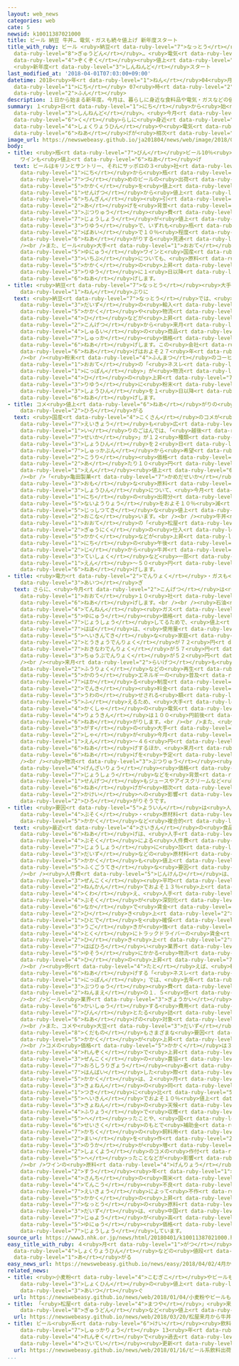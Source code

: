 ```yaml
---
layout: web_news
categories: web
cate: 5
newsid: k10011387021000
title: ビール 納豆 牛丼… 電気・ガスも続々値上げ 新年度スタート
title_with_ruby: ビール <ruby>納豆<rt data-ruby-level="7">なっとう</rt></ruby> <ruby>牛丼<rt
  data-ruby-level="8">ぎゅうどん</rt></ruby>… <ruby>電気<rt data-ruby-level="2">でんき</rt></ruby>・ガスも<ruby>続々<rt
  data-ruby-level="4">ぞくぞく</rt></ruby><ruby>値上<rt data-ruby-level="6">ねあ</rt></ruby>げ
  <ruby>新年度<rt data-ruby-level="3">しんねんど</rt></ruby>スタート
last_modified_at: '2018-04-01T07:03:00+09:00'
datetime: 2018<ruby>年<rt data-ruby-level="1">ねん</rt></ruby>04<ruby>月<rt data-ruby-level="1">がつ</rt></ruby>01<ruby>日<rt
  data-ruby-level="1">にち</rt></ruby> 07<ruby>時<rt data-ruby-level="2">じ</rt></ruby>03<ruby>分<rt
  data-ruby-level="2">ふん</rt></ruby>
description: １日から始まる新年度。今月は、暮らしに身近な食料品や電気・ガスなどの値上げが相次ぎます。
summary: １<ruby>日<rt data-ruby-level="1">にち</rt></ruby>から<ruby>始<rt data-ruby-level="3">はじ</rt></ruby>まる<ruby>新年度<rt
  data-ruby-level="3">しんねんど</rt></ruby>。<ruby>今月<rt data-ruby-level="2">こんげつ</rt></ruby>は、<ruby>暮<rt
  data-ruby-level="6">く</rt></ruby>らしに<ruby>身近<rt data-ruby-level="3">みぢか</rt></ruby>な<ruby>食料品<rt
  data-ruby-level="4">しょくりょうひん</rt></ruby>や<ruby>電気<rt data-ruby-level="2">でんき</rt></ruby>・ガスなどの<ruby>値上<rt
  data-ruby-level="6">ねあ</rt></ruby>げが<ruby>相次<rt data-ruby-level="3">あいつ</rt></ruby>ぎます。
image_url: https://newswebeasy.github.io/ja201804/news/web/image/2018/04/01/K10011387021_1804010103_1804010703_01_02.jpg
body:
- title: <ruby>瓶<rt data-ruby-level="7">びん</rt></ruby>ビール10％<ruby>程度<rt data-ruby-level="5">ていど</rt></ruby>
    ワインも<ruby>値上<rt data-ruby-level="6">ねあ</rt></ruby>げ
  text: ビールはキリンとサントリー、それにサッポロの３<ruby>社<rt data-ruby-level="2">しゃ</rt></ruby>が、１<ruby>日<rt
    data-ruby-level="1">にち</rt></ruby>から<ruby>瓶<rt data-ruby-level="7">びん</rt></ruby>ビールやたる<ruby>詰<rt
    data-ruby-level="7">づ</rt></ruby>めのビールの<ruby>出荷<rt data-ruby-level="7">しゅっか</rt></ruby><ruby>価格<rt
    data-ruby-level="5">かかく</rt></ruby>を<ruby>値上<rt data-ruby-level="6">ねあ</rt></ruby>げします。アサヒはすでに<ruby>先月<rt
    data-ruby-level="1">せんげつ</rt></ruby>から<ruby>値上<rt data-ruby-level="6">ねあ</rt></ruby>げしています。トラックドライバーの<ruby>賃金<rt
    data-ruby-level="6">ちんぎん</rt></ruby><ruby>引<rt data-ruby-level="2">ひ</rt></ruby>き<ruby>上<rt
    data-ruby-level="2">あ</rt></ruby>げを<ruby>背景<rt data-ruby-level="6">はいけい</rt></ruby>にした<ruby>物流<rt
    data-ruby-level="3">ぶつりゅう</rt></ruby><ruby>費<rt data-ruby-level="4">ひ</rt></ruby>の<ruby>上昇<rt
    data-ruby-level="7">じょうしょう</rt></ruby>が<ruby>値上<rt data-ruby-level="6">ねあ</rt></ruby>げの<ruby>理由<rt
    data-ruby-level="3">りゆう</rt></ruby>で、いずれも<ruby>瓶<rt data-ruby-level="7">びん</rt></ruby>ビールの<ruby>場合<rt
    data-ruby-level="2">ばあい</rt></ruby>で１０％<ruby>程度<rt data-ruby-level="5">ていど</rt></ruby><ruby>値上<rt
    data-ruby-level="6">ねあ</rt></ruby>がりする<ruby>見通<rt data-ruby-level="2">みとお</rt></ruby>しです。<br
    /><br />また、ビール<ruby>大手<rt data-ruby-level="1">おおて</rt></ruby>４<ruby>社<rt data-ruby-level="2">しゃ</rt></ruby>は、<ruby>輸入<rt
    data-ruby-level="5">ゆにゅう</rt></ruby>ワインと<ruby>国産<rt data-ruby-level="4">こくさん</rt></ruby>ワインの<ruby>一部<rt
    data-ruby-level="3">いちぶ</rt></ruby>についても、<ruby>原料<rt data-ruby-level="4">げんりょう</rt></ruby>のブドウの<ruby>価格<rt
    data-ruby-level="5">かかく</rt></ruby>の<ruby>上昇<rt data-ruby-level="7">じょうしょう</rt></ruby>を<ruby>理由<rt
    data-ruby-level="3">りゆう</rt></ruby>に１<ruby>日以降<rt data-ruby-level="6">にちいこう</rt></ruby>３％～６％<ruby>値上<rt
    data-ruby-level="6">ねあ</rt></ruby>げします。
- title: <ruby>納豆<rt data-ruby-level="7">なっとう</rt></ruby><ruby>大手<rt data-ruby-level="1">おおて</rt></ruby>は27<ruby>年<rt
    data-ruby-level="1">ねん</rt></ruby>ぶりに
  text: <ruby>納豆<rt data-ruby-level="7">なっとう</rt></ruby>では、<ruby>大手<rt data-ruby-level="1">おおて</rt></ruby>の「タカノフーズ」が<ruby>大豆<rt
    data-ruby-level="3">だいず</rt></ruby>の<ruby>輸入<rt data-ruby-level="5">ゆにゅう</rt></ruby><ruby>価格<rt
    data-ruby-level="5">かかく</rt></ruby>や<ruby>物流<rt data-ruby-level="3">ぶつりゅう</rt></ruby><ruby>費<rt
    data-ruby-level="4">ひ</rt></ruby>などが<ruby>上昇<rt data-ruby-level="7">じょうしょう</rt></ruby>しているとして、<ruby>今月<rt
    data-ruby-level="2">こんげつ</rt></ruby>から<ruby>来月<rt data-ruby-level="2">らいげつ</rt></ruby>にかけて１０<ruby>種類<rt
    data-ruby-level="4">しゅるい</rt></ruby>の<ruby>商品<rt data-ruby-level="3">しょうひん</rt></ruby>で<ruby>出荷<rt
    data-ruby-level="7">しゅっか</rt></ruby><ruby>価格<rt data-ruby-level="5">かかく</rt></ruby>を１０％～２０％<ruby>値上<rt
    data-ruby-level="6">ねあ</rt></ruby>げします。この<ruby>会社<rt data-ruby-level="2">かいしゃ</rt></ruby>の<ruby>値上<rt
    data-ruby-level="6">ねあ</rt></ruby>げはおよそ２７<ruby>年<rt data-ruby-level="1">ねん</rt></ruby>ぶりです。<br
    /><br /><ruby>粉末<rt data-ruby-level="4">ふんまつ</rt></ruby>のコーヒーでは、<ruby>食品<rt data-ruby-level="3">しょくひん</rt></ruby><ruby>大手<rt
    data-ruby-level="1">おおて</rt></ruby>の「<ruby>ネスレ<rt data-ruby-level="1">ねすれ</rt></ruby><ruby>日本<rt
    data-ruby-level="1">にっぽん</rt></ruby>」が<ruby>物流<rt data-ruby-level="3">ぶつりゅう</rt></ruby><ruby>費<rt
    data-ruby-level="4">ひ</rt></ruby>の<ruby>上昇<rt data-ruby-level="7">じょうしょう</rt></ruby>を<ruby>理由<rt
    data-ruby-level="3">りゆう</rt></ruby>に<ruby>粉末<rt data-ruby-level="4">ふんまつ</rt></ruby>のコーヒーなど４２の<ruby>商品<rt
    data-ruby-level="3">しょうひん</rt></ruby>を１<ruby>日以降<rt data-ruby-level="6">にちいこう</rt></ruby>、６％～１０％<ruby>値上<rt
    data-ruby-level="6">ねあ</rt></ruby>げします。
- title: コメ<ruby>値上<rt data-ruby-level="6">ねあ</rt></ruby>がりの<ruby>影響<rt data-ruby-level="7">えいきょう</rt></ruby><ruby>広<rt
    data-ruby-level="2">ひろ</rt></ruby>がる
  text: <ruby>国産<rt data-ruby-level="4">こくさん</rt></ruby>のコメが<ruby>値上<rt data-ruby-level="6">ねあ</rt></ruby>がりしている<ruby>影響<rt
    data-ruby-level="7">えいきょう</rt></ruby>も<ruby>広<rt data-ruby-level="2">ひろ</rt></ruby>がっていて、パック<ruby>入<rt
    data-ruby-level="1">い</rt></ruby>りのごはんでは、「<ruby>越後<rt data-ruby-level="8">えちご</rt></ruby><ruby>製菓<rt
    data-ruby-level="7">せいか</rt></ruby>」が１２<ruby>種類<rt data-ruby-level="4">しゅるい</rt></ruby>の<ruby>商品<rt
    data-ruby-level="3">しょうひん</rt></ruby>を２<ruby>日<rt data-ruby-level="1">にち</rt></ruby>の<ruby>出荷分<rt
    data-ruby-level="7">しゅっかぶん</rt></ruby>から<ruby>希望<rt data-ruby-level="4">きぼう</rt></ruby><ruby>小売<rt
    data-ruby-level="2">こうり</rt></ruby><ruby>価格<rt data-ruby-level="5">かかく</rt></ruby>を１パック<ruby>当<rt
    data-ruby-level="2">あ</rt></ruby>たり１０<ruby>円<rt data-ruby-level="1">えん</rt></ruby>～６０<ruby>円<rt
    data-ruby-level="1">えん</rt></ruby><ruby>値上<rt data-ruby-level="6">ねあ</rt></ruby>げします。<br
    /><br />「<ruby>亀田製菓<rt data-ruby-level="7">かめだせいか</rt></ruby>」は、コメを<ruby>主<rt
    data-ruby-level="3">おも</rt></ruby>な<ruby>原料<rt data-ruby-level="4">げんりょう</rt></ruby>とする「ハッピーターン」など６つの<ruby>商品<rt
    data-ruby-level="3">しょうひん</rt></ruby>について、<ruby>今月<rt data-ruby-level="2">こんげつ</rt></ruby>９<ruby>日<rt
    data-ruby-level="1">にち</rt></ruby>の<ruby>出荷分<rt data-ruby-level="7">しゅっかぶん</rt></ruby>から<ruby>内容量<rt
    data-ruby-level="5">ないようりょう</rt></ruby>をおよそ１０％<ruby>減<rt data-ruby-level="5">へ</rt></ruby>らして<ruby>実質的<rt
    data-ruby-level="5">じっしつてき</rt></ruby>な<ruby>値上<rt data-ruby-level="6">ねあ</rt></ruby>げを<ruby>行<rt
    data-ruby-level="2">おこな</rt></ruby>います。<br /><br /><ruby>牛丼<rt data-ruby-level="8">ぎゅうどん</rt></ruby>チェーン<ruby>大手<rt
    data-ruby-level="1">おおて</rt></ruby>の「<ruby>松屋<rt data-ruby-level="4">まつや</rt></ruby>」は、コメのほか<ruby>牛肉<rt
    data-ruby-level="2">ぎゅうにく</rt></ruby>の<ruby>仕入<rt data-ruby-level="3">しい</rt></ruby>れ<ruby>価格<rt
    data-ruby-level="5">かかく</rt></ruby>などが<ruby>上昇<rt data-ruby-level="7">じょうしょう</rt></ruby>しているとして、３<ruby>日<rt
    data-ruby-level="1">にち</rt></ruby>の<ruby>午後<rt data-ruby-level="2">ごご</rt></ruby>２<ruby>時<rt
    data-ruby-level="2">じ</rt></ruby>から<ruby>牛丼<rt data-ruby-level="8">ぎゅうどん</rt></ruby>や<ruby>定食<rt
    data-ruby-level="3">ていしょく</rt></ruby>など<ruby>一部<rt data-ruby-level="3">いちぶ</rt></ruby>のメニューを１０<ruby>円<rt
    data-ruby-level="1">えん</rt></ruby>～５０<ruby>円<rt data-ruby-level="1">えん</rt></ruby><ruby>値上<rt
    data-ruby-level="6">ねあ</rt></ruby>げします。
- title: <ruby>電力<rt data-ruby-level="2">でんりょく</rt></ruby>・ガスも<ruby>大手<rt data-ruby-level="1">おおて</rt></ruby>が<ruby>相次<rt
    data-ruby-level="3">あいつ</rt></ruby>ぎ
  text: さらに、<ruby>今月<rt data-ruby-level="2">こんげつ</rt></ruby>は<ruby>電力<rt data-ruby-level="2">でんりょく</rt></ruby><ruby>大手<rt
    data-ruby-level="1">おおて</rt></ruby>１０<ruby>社<rt data-ruby-level="2">しゃ</rt></ruby>すべてが<ruby>値上<rt
    data-ruby-level="6">ねあ</rt></ruby>げします。<br /><br /><ruby>石油<rt data-ruby-level="3">せきゆ</rt></ruby>や<ruby>天然<rt
    data-ruby-level="4">てんねん</rt></ruby><ruby>ガス<rt data-ruby-level="4">がす</rt></ruby>の<ruby>輸入<rt
    data-ruby-level="5">ゆにゅう</rt></ruby><ruby>価格<rt data-ruby-level="5">かかく</rt></ruby>が<ruby>上昇<rt
    data-ruby-level="7">じょうしょう</rt></ruby>してるためで、<ruby>値上<rt data-ruby-level="6">ねあ</rt></ruby>げの<ruby>幅<rt
    data-ruby-level="7">はば</rt></ruby>は、<ruby>使用量<rt data-ruby-level="4">しようりょう</rt></ruby>が<ruby>平均的<rt
    data-ruby-level="5">へいきんてき</rt></ruby>な<ruby>家庭<rt data-ruby-level="3">かてい</rt></ruby>で、<ruby>東京電力<rt
    data-ruby-level="2">とうきょうでんりょく</rt></ruby>が７２<ruby>円<rt data-ruby-level="1">えん</rt></ruby>、<ruby>沖縄電力<rt
    data-ruby-level="7">おきなわでんりょく</rt></ruby>が５７<ruby>円<rt data-ruby-level="1">えん</rt></ruby>、<ruby>中部電力<rt
    data-ruby-level="3">ちゅうぶでんりょく</rt></ruby>が５２<ruby>円<rt data-ruby-level="1">えん</rt></ruby>などとなっています。<br
    /><br /><ruby>来月<rt data-ruby-level="2">らいげつ</rt></ruby>も<ruby>太陽光<rt data-ruby-level="3">たいようこう</rt></ruby>や<ruby>風力<rt
    data-ruby-level="2">ふうりょく</rt></ruby>などの<ruby>再生<rt data-ruby-level="5">さいせい</rt></ruby><ruby>可能<rt
    data-ruby-level="5">かのう</rt></ruby>エネルギーの<ruby>普及<rt data-ruby-level="7">ふきゅう</rt></ruby>を<ruby>図<rt
    data-ruby-level="7">はか</rt></ruby>る<ruby>制度<rt data-ruby-level="5">せいど</rt></ruby>によって、<ruby>電気<rt
    data-ruby-level="2">でんき</rt></ruby><ruby>料金<rt data-ruby-level="4">りょうきん</rt></ruby>に<ruby>上乗<rt
    data-ruby-level="3">うわの</rt></ruby>せされる<ruby>額<rt data-ruby-level="5">がく</rt></ruby>が<ruby>増<rt
    data-ruby-level="5">ふ</rt></ruby>えるため、<ruby>大手<rt data-ruby-level="1">おおて</rt></ruby><ruby>各社<rt
    data-ruby-level="4">かくしゃ</rt></ruby>の<ruby>電気<rt data-ruby-level="2">でんき</rt></ruby><ruby>料金<rt
    data-ruby-level="4">りょうきん</rt></ruby>は１００<ruby>円前後<rt data-ruby-level="2">えんぜんご</rt></ruby><ruby>値上<rt
    data-ruby-level="6">ねあ</rt></ruby>がりします。<br /><br />また、<ruby>都市<rt data-ruby-level="3">とし</rt></ruby><ruby>ガス<rt
    data-ruby-level="3">がす</rt></ruby>の<ruby>大手<rt data-ruby-level="1">おおて</rt></ruby>４<ruby>社<rt
    data-ruby-level="2">しゃ</rt></ruby>が<ruby>今月<rt data-ruby-level="2">こんげつ</rt></ruby>に３５<ruby>円<rt
    data-ruby-level="1">えん</rt></ruby>～４６<ruby>円<rt data-ruby-level="1">えん</rt></ruby><ruby>値上<rt
    data-ruby-level="6">ねあ</rt></ruby>げするほか、<ruby>来月<rt data-ruby-level="2">らいげつ</rt></ruby>も<ruby>値上<rt
    data-ruby-level="6">ねあ</rt></ruby>げを<ruby>予定<rt data-ruby-level="3">よてい</rt></ruby>しています。<br
    /><br /><ruby>物流<rt data-ruby-level="3">ぶつりゅう</rt></ruby><ruby>費<rt data-ruby-level="4">ひ</rt></ruby>や<ruby>原材料<rt
    data-ruby-level="4">げんざいりょう</rt></ruby><ruby>価格<rt data-ruby-level="5">かかく</rt></ruby>の<ruby>上昇<rt
    data-ruby-level="7">じょうしょう</rt></ruby>などを<ruby>背景<rt data-ruby-level="6">はいけい</rt></ruby>に、<ruby>先月<rt
    data-ruby-level="1">せんげつ</rt></ruby>もジュースやアイスクリームなど<ruby>食品<rt data-ruby-level="3">しょくひん</rt></ruby>の<ruby>値上<rt
    data-ruby-level="6">ねあ</rt></ruby>げが<ruby>相次<rt data-ruby-level="3">あいつ</rt></ruby>いだだけに、<ruby>家計<rt
    data-ruby-level="2">かけい</rt></ruby>への<ruby>影響<rt data-ruby-level="7">えいきょう</rt></ruby>が<ruby>広<rt
    data-ruby-level="2">ひろ</rt></ruby>がりそうです。
- title: <ruby>要因<rt data-ruby-level="5">よういん</rt></ruby>は<ruby>人手<rt data-ruby-level="1">ひとで</rt></ruby><ruby>不足<rt
    data-ruby-level="4">ぶそく</rt></ruby>・<ruby>原材料<rt data-ruby-level="4">げんざいりょう</rt></ruby><ruby>価格<rt
    data-ruby-level="5">かかく</rt></ruby>など<ruby>複合的<rt data-ruby-level="5">ふくごうてき</rt></ruby>に
  text: <ruby>最近<rt data-ruby-level="4">さいきん</rt></ruby>の<ruby>食品<rt data-ruby-level="3">しょくひん</rt></ruby>の<ruby>値上<rt
    data-ruby-level="6">ねあ</rt></ruby>げは、<ruby>人手<rt data-ruby-level="1">ひとで</rt></ruby><ruby>不足<rt
    data-ruby-level="4">ぶそく</rt></ruby>による<ruby>人件費<rt data-ruby-level="5">じんけんひ</rt></ruby><ruby>上昇<rt
    data-ruby-level="7">じょうしょう</rt></ruby>に<ruby>加<rt data-ruby-level="4">くわ</rt></ruby>えて、コメや<ruby>大豆<rt
    data-ruby-level="3">だいず</rt></ruby>などの<ruby>原材料<rt data-ruby-level="4">げんざいりょう</rt></ruby><ruby>価格<rt
    data-ruby-level="5">かかく</rt></ruby>も<ruby>値上<rt data-ruby-level="6">ねあ</rt></ruby>がりしているという<ruby>複合的<rt
    data-ruby-level="5">ふくごうてき</rt></ruby>な<ruby>要因<rt data-ruby-level="5">よういん</rt></ruby>によるものです。<br
    /><br /><ruby>人件費<rt data-ruby-level="5">じんけんひ</rt></ruby>は、<ruby>最低賃金<rt data-ruby-level="6">さいていちんぎん</rt></ruby>の<ruby>全国<rt
    data-ruby-level="3">ぜんこく</rt></ruby><ruby>平均<rt data-ruby-level="5">へいきん</rt></ruby>がこの５<ruby>年間<rt
    data-ruby-level="2">ねんかん</rt></ruby>でおよそ１３％<ruby>上<rt data-ruby-level="1">あ</rt></ruby>がったことに<ruby>加<rt
    data-ruby-level="4">くわ</rt></ruby>え、<ruby>人手<rt data-ruby-level="1">ひとで</rt></ruby><ruby>不足<rt
    data-ruby-level="4">ぶそく</rt></ruby>が<ruby>深刻化<rt data-ruby-level="6">しんこくか</rt></ruby>する<ruby>中<rt
    data-ruby-level="6">なか</rt></ruby>で<ruby>賃金<rt data-ruby-level="6">ちんぎん</rt></ruby>を<ruby>引<rt
    data-ruby-level="2">ひ</rt></ruby>き<ruby>上<rt data-ruby-level="2">あ</rt></ruby>げて<ruby>人手<rt
    data-ruby-level="1">ひとで</rt></ruby>を<ruby>確保<rt data-ruby-level="5">かくほ</rt></ruby>しようという<ruby>動<rt
    data-ruby-level="3">うご</rt></ruby>きが<ruby>強<rt data-ruby-level="2">つよ</rt></ruby>まっています。<ruby>特<rt
    data-ruby-level="4">とく</rt></ruby>にトラックドライバーの<ruby>賃金<rt data-ruby-level="6">ちんぎん</rt></ruby>の<ruby>引<rt
    data-ruby-level="2">ひ</rt></ruby>き<ruby>上<rt data-ruby-level="2">あ</rt></ruby>げは、<ruby>幅広<rt
    data-ruby-level="7">はばひろ</rt></ruby>い<ruby>業界<rt data-ruby-level="3">ぎょうかい</rt></ruby>にとって<ruby>輸送<rt
    data-ruby-level="5">ゆそう</rt></ruby>にかかる<ruby>物流<rt data-ruby-level="3">ぶつりゅう</rt></ruby><ruby>費<rt
    data-ruby-level="4">ひ</rt></ruby>の<ruby>上昇<rt data-ruby-level="7">じょうしょう</rt></ruby>につながっています。<br
    /><br /><ruby>例<rt data-ruby-level="4">たと</rt></ruby>えば、<ruby>粉末<rt data-ruby-level="4">ふんまつ</rt></ruby>のコーヒーを<ruby>値上<rt
    data-ruby-level="6">ねあ</rt></ruby>げする「<ruby>ネスレ<rt data-ruby-level="1">ねすれ</rt></ruby><ruby>日本<rt
    data-ruby-level="1">にっぽん</rt></ruby>」では、<ruby>去年<rt data-ruby-level="3">きょねん</rt></ruby>の<ruby>物流<rt
    data-ruby-level="3">ぶつりゅう</rt></ruby><ruby>費<rt data-ruby-level="4">ひ</rt></ruby>がその２<ruby>年前<rt
    data-ruby-level="2">ねんまえ</rt></ruby>の１．５<ruby>倍<rt data-ruby-level="3">ばい</rt></ruby>になったとしています。<br
    /><br />ビール<ruby>業界<rt data-ruby-level="3">ぎょうかい</rt></ruby>でも、<ruby>容器<rt data-ruby-level="5">ようき</rt></ruby>を<ruby>回収<rt
    data-ruby-level="6">かいしゅう</rt></ruby>する<ruby>費用<rt data-ruby-level="4">ひよう</rt></ruby>がかかる<ruby>瓶<rt
    data-ruby-level="7">びん</rt></ruby>とたる<ruby>詰<rt data-ruby-level="7">づ</rt></ruby>めが<ruby>値上<rt
    data-ruby-level="6">ねあ</rt></ruby>げの<ruby>対象<rt data-ruby-level="4">たいしょう</rt></ruby>となりました。<br
    /><br />また、コメや<ruby>大豆<rt data-ruby-level="3">だいず</rt></ruby>などの<ruby>穀物<rt data-ruby-level="6">こくもつ</rt></ruby>、ぶどうなどの<ruby>果物<rt
    data-ruby-level="8">くだもの</rt></ruby>もさまざまな<ruby>要因<rt data-ruby-level="5">よういん</rt></ruby>で<ruby>価格<rt
    data-ruby-level="5">かかく</rt></ruby>が<ruby>上昇<rt data-ruby-level="7">じょうしょう</rt></ruby>しています。<br
    /><br />コメの<ruby>価格<rt data-ruby-level="5">かかく</rt></ruby>は３<ruby>年<rt data-ruby-level="1">ねん</rt></ruby><ruby>連続<rt
    data-ruby-level="4">れんぞく</rt></ruby>で<ruby>上昇<rt data-ruby-level="7">じょうしょう</rt></ruby>し、<ruby>全国<rt
    data-ruby-level="3">ぜんこく</rt></ruby>の<ruby>農協<rt data-ruby-level="4">のうきょう</rt></ruby>が<ruby>卸売業<rt
    data-ruby-level="7">おろしうりぎょう</rt></ruby><ruby>者<rt data-ruby-level="3">しゃ</rt></ruby>に<ruby>販売<rt
    data-ruby-level="7">はんばい</rt></ruby>した<ruby>際<rt data-ruby-level="5">さい</rt></ruby>の<ruby>価格<rt
    data-ruby-level="5">かかく</rt></ruby>は、２<ruby>月<rt data-ruby-level="1">がつ</rt></ruby>は<ruby>去年<rt
    data-ruby-level="3">きょねん</rt></ruby>の<ruby>同<rt data-ruby-level="2">おな</rt></ruby>じ<ruby>月<rt
    data-ruby-level="1">つき</rt></ruby>に<ruby>比<rt data-ruby-level="5">くら</rt></ruby>べ<ruby>平均<rt
    data-ruby-level="5">へいきん</rt></ruby>でおよそ１０％<ruby>値上<rt data-ruby-level="6">ねあ</rt></ruby>がりしています。これは<ruby>去年<rt
    data-ruby-level="3">きょねん</rt></ruby>の<ruby>天候<rt data-ruby-level="4">てんこう</rt></ruby><ruby>不良<rt
    data-ruby-level="4">ふりょう</rt></ruby>で<ruby>収穫<rt data-ruby-level="7">しゅうかく</rt></ruby>が<ruby>減<rt
    data-ruby-level="5">へ</rt></ruby>ったことや、<ruby>国<rt data-ruby-level="2">くに</rt></ruby>の<ruby>政策<rt
    data-ruby-level="6">せいさく</rt></ruby>のもとで<ruby>補助金<rt data-ruby-level="6">ほじょきん</rt></ruby>がでる<ruby>家畜<rt
    data-ruby-level="7">かちく</rt></ruby>の<ruby>飼料用<rt data-ruby-level="5">しりょうよう</rt></ruby><ruby>米<rt
    data-ruby-level="2">まい</rt></ruby>を<ruby>作<rt data-ruby-level="2">つく</rt></ruby>る<ruby>農家<rt
    data-ruby-level="3">のうか</rt></ruby>が<ruby>増<rt data-ruby-level="5">ふ</rt></ruby>え、<ruby>食用<rt
    data-ruby-level="2">しょくよう</rt></ruby>のコメの<ruby>作付<rt data-ruby-level="4">さくづ</rt></ruby>けが<ruby>減<rt
    data-ruby-level="5">へ</rt></ruby>ったことなどが<ruby>影響<rt data-ruby-level="7">えいきょう</rt></ruby>しています。<br
    /><br />ワインの<ruby>原料<rt data-ruby-level="4">げんりょう</rt></ruby>となるぶどうは、ここ<ruby>数<rt
    data-ruby-level="2">すう</rt></ruby><ruby>年<rt data-ruby-level="1">ねん</rt></ruby>、<ruby>産地<rt
    data-ruby-level="4">さんち</rt></ruby>の<ruby>南米<rt data-ruby-level="2">なんべい</rt></ruby>やヨーロッパなどで<ruby>天候<rt
    data-ruby-level="4">てんこう</rt></ruby><ruby>不良<rt data-ruby-level="4">ふりょう</rt></ruby>の<ruby>影響<rt
    data-ruby-level="7">えいきょう</rt></ruby>によって<ruby>不作<rt data-ruby-level="4">ふさく</rt></ruby>となったことが<ruby>価格<rt
    data-ruby-level="5">かかく</rt></ruby>の<ruby>上昇<rt data-ruby-level="7">じょうしょう</rt></ruby>につながっています。<ruby>納豆<rt
    data-ruby-level="7">なっとう</rt></ruby>の<ruby>原料<rt data-ruby-level="4">げんりょう</rt></ruby>となる<ruby>大豆<rt
    data-ruby-level="3">だいず</rt></ruby>は、<ruby>中国<rt data-ruby-level="2">ちゅうごく</rt></ruby>やインドなどで<ruby>需要<rt
    data-ruby-level="7">じゅよう</rt></ruby>が<ruby>高<rt data-ruby-level="2">たか</rt></ruby>まったことで、<ruby>輸入<rt
    data-ruby-level="5">ゆにゅう</rt></ruby><ruby>価格<rt data-ruby-level="5">かかく</rt></ruby>が<ruby>上昇<rt
    data-ruby-level="7">じょうしょう</rt></ruby>しています。
source_url: https://www3.nhk.or.jp/news/html/20180401/k10011387021000.html
easy_title_with_ruby: ４<ruby>月<rt data-ruby-level="1">がつ</rt></ruby>から<ruby>食料品<rt
  data-ruby-level="4">しょくりょうひん</rt></ruby>などの<ruby>値段<rt data-ruby-level="6">ねだん</rt></ruby>が<ruby>上<rt
  data-ruby-level="1">あ</rt></ruby>がる
easy_news_url: https://newswebeasy.github.io/news/easy/2018/04/02/4月から食料品などの値段が上がる
related_news:
- title: <ruby>小麦粉<rt data-ruby-level="4">こむぎこ</rt></ruby>やビールも…ことし<ruby>身近<rt data-ruby-level="3">みぢか</rt></ruby>な<ruby>食品<rt
    data-ruby-level="3">しょくひん</rt></ruby>の<ruby>値上<rt data-ruby-level="6">ねあ</rt></ruby>げ<ruby>相次<rt
    data-ruby-level="3">あいつ</rt></ruby>ぐ
  url: https://newswebeasy.github.io/news/web/2018/01/04/小麦粉やビールもことし身近な食品の値上げ相次ぐ
- title: 「<ruby>松屋<rt data-ruby-level="4">まつや</rt></ruby>」<ruby>来月<rt data-ruby-level="2">らいげつ</rt></ruby>から<ruby>牛丼<rt
    data-ruby-level="8">ぎゅうどん</rt></ruby>など<ruby>値上<rt data-ruby-level="6">ねあ</rt></ruby>げへ
  url: https://newswebeasy.github.io/news/web/2018/03/20/松屋来月から牛丼など値上げへ
- title: ビール<ruby>系<rt data-ruby-level="6">けい</rt></ruby><ruby>飲料<rt data-ruby-level="4">いんりょう</rt></ruby><ruby>出荷量<rt
    data-ruby-level="7">しゅっかりょう</rt></ruby> 13<ruby>年<rt data-ruby-level="1">ねん</rt></ruby><ruby>連続<rt
    data-ruby-level="4">れんぞく</rt></ruby>で<ruby>過去<rt data-ruby-level="5">かこ</rt></ruby><ruby>最低<rt
    data-ruby-level="4">さいてい</rt></ruby><ruby>更新<rt data-ruby-level="7">こうしん</rt></ruby>
  url: https://newswebeasy.github.io/news/web/2018/01/16/ビール系飲料出荷量-13年連続で過去最低更新
...
```

